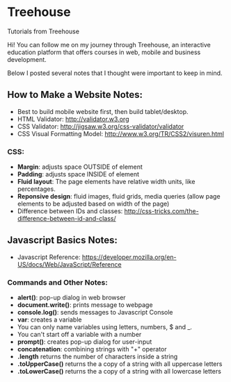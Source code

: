 # Treehouse
Tutorials from Treehouse

Hi! You can follow me on my journey through Treehouse, an interactive education platform that offers courses in web, mobile and business development. 

Below I posted several notes that I thought were important to keep in mind.

## How to Make a Website Notes: 
- Best to build mobile website first, then build tablet/desktop.
- HTML Validator: http://validator.w3.org
- CSS Validator: http://jigsaw.w3.org/css-validator/validator
- CSS Visual Formatting Model: http://www.w3.org/TR/CSS2/visuren.html

### CSS:
- **Margin**: adjusts space OUTSIDE of element
- **Padding**: adjusts space INSIDE of element
- **Fluid layout**: The page elements have relative width units, like percentages.
- **Reponsive design**: fluid images, fluid grids, media queries (allow page elements to be adjusted based on width of the page)
- Difference between IDs and classes: http://css-tricks.com/the-difference-between-id-and-class/

## Javascript Basics Notes: 
- Javascript Reference: https://developer.mozilla.org/en-US/docs/Web/JavaScript/Reference

### Commands and Other Notes: 
- **alert()**: pop-up dialog in web browser
- **document.write()**: prints message to webpage
- **console.log()**: sends messages to Javascript Console
- **var**: creates a variable
- You can only name variables using letters, numbers, $ and _. 
- You can't start off a variable with a number 
- **prompt()**: creates pop-up dialog for user-input
- **concatenation**: combining strings with "+" operator
- **.length** returns the number of characters inside a string
- **.toUpperCase()** returns the a copy of a string with all uppercase letters
- **.toLowerCase()** returns the a copy of a string with all lowercase letters
